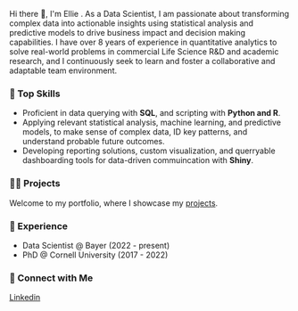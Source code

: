 Hi there 👋, I'm Ellie . As a Data Scientist, I am passionate about transforming complex data into actionable insights using statistical analysis and predictive models to drive business impact and decision making capabilities. I have over 8 years of experience in quantitative analytics to solve real-world problems in commercial Life Science R&D and academic research, and I continuously seek to learn and foster a collaborative and adaptable team environment.   

### 🚀 Top Skills  
* Proficient in data querying with **SQL**, and scripting with **Python and R**.  
* Applying relevant statistical analysis, machine learning, and predictive models, to make sense of complex data, ID key patterns, and understand probable future outcomes.    
* Developing reporting solutions, custom visualization, and querryable dashboarding tools for data-driven commuincation with **Shiny**.

### 👩‍💻 Projects

Welcome to my portfolio, where I showcase my [projects](https://github.com/etaagen/Portfolio/blob/main/README.md).  

### 💼 Experience  

- Data Scientist @ Bayer (2022 - present)
- PhD @ Cornell University (2017 - 2022)  

### 👋 Connect with Me

[Linkedin](https://www.linkedin.com/in/ellie-taagen/)
